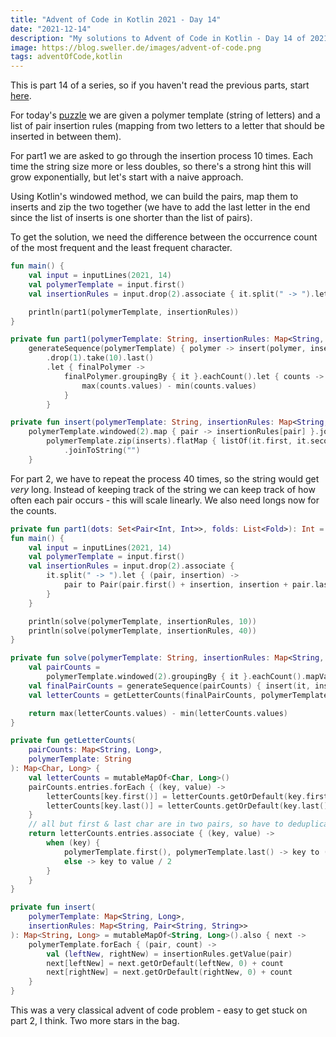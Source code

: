 ```yaml
---
title: "Advent of Code in Kotlin 2021 - Day 14"
date: "2021-12-14"
description: "My solutions to Advent of Code in Kotlin - Day 14 of 2021"
image: https://blog.sweller.de/images/advent-of-code.png
tags: adventOfCode,kotlin
---
```


This is part 14 of a series, so if you haven't read the previous parts, start [here](https://blog.sweller.de/posts/advent-of-code-2021-1).

For today's [puzzle](https://adventofcode.com/2021/day/14) we are given a polymer template (string of letters) and a list of pair insertion rules (mapping from two letters to a letter that should be inserted in between them).

For part1 we are asked to go through the insertion process 10 times. Each time the string size more or less doubles, so there's a strong hint this will grow exponentially, but let's start with a naive approach.

Using Kotlin's windowed method, we can build the pairs, map them to inserts and zip the two together (we have to add the last letter in the end since the list of inserts is one shorter than the list of pairs).

To get the solution, we need the difference between the occurrence count of the most frequent and the least frequent character.

```kotlin
fun main() {
    val input = inputLines(2021, 14)
    val polymerTemplate = input.first()
    val insertionRules = input.drop(2).associate { it.split(" -> ").let { (pair, insertion) -> pair to insertion } }

    println(part1(polymerTemplate, insertionRules))
}

private fun part1(polymerTemplate: String, insertionRules: Map<String, String>): Int =
    generateSequence(polymerTemplate) { polymer -> insert(polymer, insertionRules) }
        .drop(1).take(10).last()
        .let { finalPolymer ->
            finalPolymer.groupingBy { it }.eachCount().let { counts ->
                max(counts.values) - min(counts.values)
            }
        }

private fun insert(polymerTemplate: String, insertionRules: Map<String, String>): String =
    polymerTemplate.windowed(2).map { pair -> insertionRules[pair] }.joinToString("").let { inserts ->
        polymerTemplate.zip(inserts).flatMap { listOf(it.first, it.second) }.plus(polymerTemplate.last())
            .joinToString("")
    }
```

For part 2, we have to repeat the process 40 times, so the string would get _very_ long. Instead of keeping track of the string we can keep track of how often each pair occurs - this will scale linearly. We also need longs now for the counts.

```kotlin
private fun part1(dots: Set<Pair<Int, Int>>, folds: List<Fold>): Int = applyFold(dots, folds.first()).size
fun main() {
    val input = inputLines(2021, 14)
    val polymerTemplate = input.first()
    val insertionRules = input.drop(2).associate {
        it.split(" -> ").let { (pair, insertion) ->
            pair to Pair(pair.first() + insertion, insertion + pair.last())
        }
    }

    println(solve(polymerTemplate, insertionRules, 10))
    println(solve(polymerTemplate, insertionRules, 40))
}

private fun solve(polymerTemplate: String, insertionRules: Map<String, Pair<String, String>>, iterations: Int): Long {
    val pairCounts =
        polymerTemplate.windowed(2).groupingBy { it }.eachCount().mapValues { (_, value) -> value.toLong() }
    val finalPairCounts = generateSequence(pairCounts) { insert(it, insertionRules) }.drop(iterations).take(1).first()
    val letterCounts = getLetterCounts(finalPairCounts, polymerTemplate)

    return max(letterCounts.values) - min(letterCounts.values)
}

private fun getLetterCounts(
    pairCounts: Map<String, Long>,
    polymerTemplate: String
): Map<Char, Long> {
    val letterCounts = mutableMapOf<Char, Long>()
    pairCounts.entries.forEach { (key, value) ->
        letterCounts[key.first()] = letterCounts.getOrDefault(key.first(), 0) + value
        letterCounts[key.last()] = letterCounts.getOrDefault(key.last(), 0) + value
    }
    // all but first & last char are in two pairs, so have to deduplicate counts
    return letterCounts.entries.associate { (key, value) ->
        when (key) {
            polymerTemplate.first(), polymerTemplate.last() -> key to (value + 1) / 2
            else -> key to value / 2
        }
    }
}

private fun insert(
    polymerTemplate: Map<String, Long>,
    insertionRules: Map<String, Pair<String, String>>
): Map<String, Long> = mutableMapOf<String, Long>().also { next ->
    polymerTemplate.forEach { (pair, count) ->
        val (leftNew, rightNew) = insertionRules.getValue(pair)
        next[leftNew] = next.getOrDefault(leftNew, 0) + count
        next[rightNew] = next.getOrDefault(rightNew, 0) + count
    }
}
```

This was a very classical advent of code problem - easy to get stuck on part 2, I think. Two more stars in the bag.
